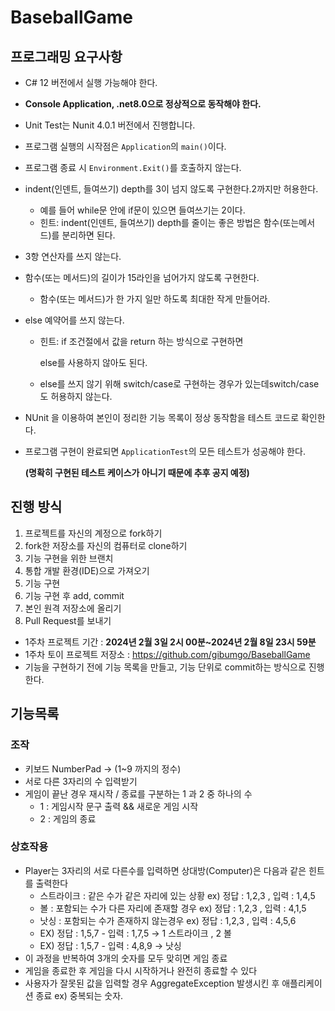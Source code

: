 # BaseballGame
## 프로그래밍 요구사항

- C# 12 버전에서 실행 가능해야 한다.
- **Console Application, .net8.0으로 정상적으로 동작해야 한다.**
- Unit Test는 Nunit 4.0.1 버전에서 진행합니다.
- 프로그램 실행의 시작점은 `Application`의 `main()`이다.
- 프로그램 종료 시 `Environment.Exit()`를 호출하지 않는다.
- indent(인덴트, 들여쓰기) depth를 3이 넘지 않도록 구현한다.2까지만 허용한다.
    - 예를 들어 while문 안에 if문이 있으면 들여쓰기는 2이다.
    - 힌트: indent(인덴트, 들여쓰기) depth를 줄이는 좋은 방법은 함수(또는메서드)를 분리하면 된다.
- 3항 연산자를 쓰지 않는다.
- 함수(또는 메서드)의 길이가 15라인을 넘어가지 않도록 구현한다.
    - 함수(또는 메서드)가 한 가지 일만 하도록 최대한 작게 만들어라.
- else 예약어를 쓰지 않는다.
    - 힌트: if 조건절에서 값을 return 하는 방식으로 구현하면
        
        else를 사용하지 않아도 된다.
        
    - else를 쓰지 않기 위해 switch/case로 구현하는 경우가 있는데switch/case도 허용하지 않는다.
- NUnit 을 이용하여 본인이 정리한 기능 목록이 정상 동작함을 테스트 코드로 확인한다.
- 프로그램 구현이 완료되면 `ApplicationTest`의 모든 테스트가 성공해야 한다.
    
    **(명확히 구현된 테스트 케이스가 아니기 때문에 추후 공지 예정)**
    

## 진행 방식

1. 프로젝트를 자신의 계정으로 fork하기
2. fork한 저장소를 자신의 컴퓨터로 clone하기
3. 기능 구현을 위한 브랜치
4. 통합 개발 환경(IDE)으로 가져오기
5. 기능 구현
6. 기능 구현 후 add, commit
7. 본인 원격 저장소에 올리기
8. Pull Request를 보내기
- 1주차 프로젝트 기간 : **2024년 2월 3일 2시 00분~2024년 2월 8일 23시 59분**
- 1주차 토이 프로젝트 저장소 : https://github.com/gibumgo/BaseballGame
- 기능을 구현하기 전에 기능 목록을 만들고, 기능 단위로 commit하는 방식으로 진행한다.
## 기능목록

### 조작

- 키보드 NumberPad → (1~9 까지의 정수)
- 서로 다른 3자리의 수 입력받기
- 게임이 끝난 경우 재시작 / 종료를 구분하는 1 과 2 중 하나의 수
    - 1 : 게임시작 문구 출력 && 새로운 게임 시작
    - 2 :  게임의 종료

### 상호작용

- Player는 3자리의 서로 다른수를 입력하면 상대방(Computer)은 다음과 같은 힌트를 출력한다
    - 스트라이크 : 같은 수가 같은 자리에 있는 상황 ex) 정답 : 1,2,3 , 입력 : 1,4,5
    - 볼 : 포함되는 수가 다른 자리에 존재할 경우 ex) 정답 : 1,2,3 , 입력 : 4,1,5
    - 낫싱 : 포함되는 수가 존재하지 않는경우 ex) 정답 : 1,2,3 , 입력 : 4,5,6
    - EX) 정답 : 1,5,7  - 입력 : 1,7,5  → 1 스트라이크 , 2 볼
    - EX) 정답 : 1,5,7  - 입력 : 4,8,9  → 낫싱
- 이 과정을 반복하여 3개의 숫자를 모두 맞히면 게임 종료
- 게임을 종료한 후 게임을 다시 시작하거나 완전히 종료할 수 있다
- 사용자가 잘못된 값을 입력할 경우 AggregateException 발생시킨 후 애플리케이션 종료 ex) 중복되는 숫자.

